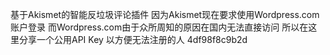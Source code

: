 基于Akismet的智能反垃圾评论插件
因为Akismet现在要求使用Wordpress.com账户登录
而Wordpress.com由于众所周知的原因在国内无法直接访问
所以在这里分享一个公用API Key
以方便无法注册的人
4df98f8c9b2d
